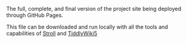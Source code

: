 The full, complete, and final version of the project site being deployed through GitHub Pages. 

This file can be downloaded and run locally with all the tools and capabilities of [Stroll](https://giffmex.org/stroll/stroll.html)
and [TiddlyWiki5](https://tiddlywiki.com/#GettingStarted)

